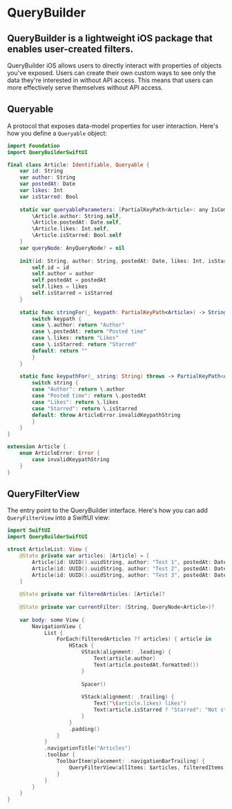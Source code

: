 # QueryBuilder
## QueryBuilder is a lightweight iOS package that enables user-created filters.

QueryBuilder iOS allows users to directly interact with properties of objects you've exposed. Users can create their own custom ways to see only the data they're interested in without API access. This means that users can more effectively serve themselves without API access.

## Queryable
A protocol that exposes data-model properties for user interaction. Here's how you define a `Queryable` object:

```swift
import Foundation
import QueryBuilderSwiftUI

final class Article: Identifiable, Queryable {
    var id: String
    var author: String
    var postedAt: Date
    var likes: Int
    var isStarred: Bool
    
    static var queryableParameters: [PartialKeyPath<Article>: any IsComparable.Type] = [
        \Article.author: String.self,
        \Article.postedAt: Date.self,
        \Article.likes: Int.self,
        \Article.isStarred: Bool.self
    ]
    var queryNode: AnyQueryNode? = nil
    
    init(id: String, author: String, postedAt: Date, likes: Int, isStarred: Bool) {
        self.id = id
        self.author = author
        self.postedAt = postedAt
        self.likes = likes
        self.isStarred = isStarred
    }
    
    static func stringFor(_ keypath: PartialKeyPath<Article>) -> String {
        switch keypath {
        case \.author: return "Author"
        case \.postedAt: return "Posted time"
        case \.likes: return "Likes"
        case \.isStarred: return "Starred"
        default: return ""
        }
    }
    
    static func keypathFor(_ string: String) throws -> PartialKeyPath<Article> {
        switch string {
        case "Author": return \.author
        case "Posted time": return \.postedAt
        case "Likes": return \.likes
        case "Starred": return \.isStarred
        default: throw ArticleError.invalidKeypathString
        }
    }
}

extension Article {
    enum ArticleError: Error {
        case invalidKeypathString
    }
}
```

## QueryFilterView
The entry point to the QueryBuilder interface. Here's how you can add `QueryFilterView` into a SwiftUI view:

```swift
import SwiftUI
import QueryBuilderSwiftUI

struct ArticleList: View {
    @State private var articles: [Article] = [
        Article(id: UUID().uuidString, author: "Test 1", postedAt: Date(), likes: 50, isStarred: true),
        Article(id: UUID().uuidString, author: "Test 2", postedAt: Date(), likes: 50, isStarred: false),
        Article(id: UUID().uuidString, author: "Test 3", postedAt: Date(), likes: 100, isStarred: false)
    ]
    
    @State private var filteredArticles: [Article]?
    
    @State private var currentFilter: (String, QueryNode<Article>)?
    
    var body: some View {
        NavigationView {
            List {
                ForEach(filteredArticles ?? articles) { article in
                    HStack {
                        VStack(alignment: .leading) {
                            Text(article.author)
                            Text(article.postedAt.formatted())
                        }
                        
                        Spacer()
                        
                        VStack(alignment: .trailing) {
                            Text("\(article.likes) likes")
                            Text(article.isStarred ? "Starred": "Not starred")
                        }
                    }
                    .padding()
                }
            }
            .navigationTitle("Articles")
            .toolbar {
                ToolbarItem(placement: .navigationBarTrailing) {
                    QueryFilterView(allItems: $articles, filteredItems: $filteredArticles, currentFilter: $currentFilter)
                }
            }
        }
    }
}
```
